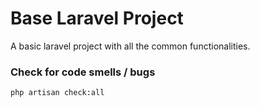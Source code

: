 # Base Laravel Project

A basic laravel project with all the common functionalities.


### Check for code smells / bugs
```
php artisan check:all
````